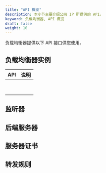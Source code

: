 ```yaml
---
title: "API 概览"
description: 本小节主要介绍公网 IP 所提供的 API。 
keyword: 负载均衡器, API 概览
draft: false
weight: 10
---
```


负载均衡器提供以下 API 接口供您使用。

## 负载均衡器实例

| API  | 说明 |
| :--- | :--- |
|      |      |
|      |      |
|      |      |
|      |      |
|      |      |
|      |      |
|      |      |
|      |      |

## 监听器



## 后端服务器



## 服务器证书



## 转发规则

